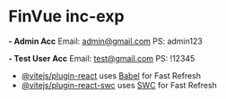# FinVue inc-exp

**- Admin Acc**
Email: admin@gmail.com
PS: admin123

**- Test User Acc**
Email: test@gmail.com
PS: !12345



- [@vitejs/plugin-react](https://github.com/vitejs/vite-plugin-react/blob/main/packages/plugin-react/README.md) uses [Babel](https://babeljs.io/) for Fast Refresh
- [@vitejs/plugin-react-swc](https://github.com/vitejs/vite-plugin-react-swc) uses [SWC](https://swc.rs/) for Fast Refresh
